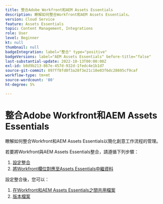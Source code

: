 ```yaml
---
title: 整合Adobe Workfront和AEM Assets Essentials
description: 瞭解如何整合Workfront和AEM Assets Essentials。
version: Cloud Service
feature: Assets Essentials
topic: Content Management, Integrations
role: User
level: Beginner
kt: null
thumbnail: null
badgeIntegration: label="整合" type="positive"
badgeVersions: label="AEM Assets Essentials" before-title="false"
last-substantial-update: 2022-10-13T00:00:00Z
exl-id: b8d9b213-867e-457d-932d-1fedc4e1b1d7
source-git-commit: 097ff8fd0f3a28f3e21c10e03f6dc28695cf9caf
workflow-type: tm+mt
source-wordcount: '80'
ht-degree: 5%

---
```


# 整合Adobe Workfront和AEM Assets Essentials

瞭解如何整合Workfront和AEM Assets Essentials以簡化創意工作流程的管理。

若要將Workfront與AEM Assets Essentials整合，請遵循下列步驟：

1. [設定整合](./configure.md)
1. [將Workfront欄位對應至Assets Essentials中繼資料](./map-metadata.md)

設定整合後，您可以：

1. [在Workfront和AEM Assets Essentials之間共用檔案](./link-send.md)
1. [版本檔案](./versions.md)
